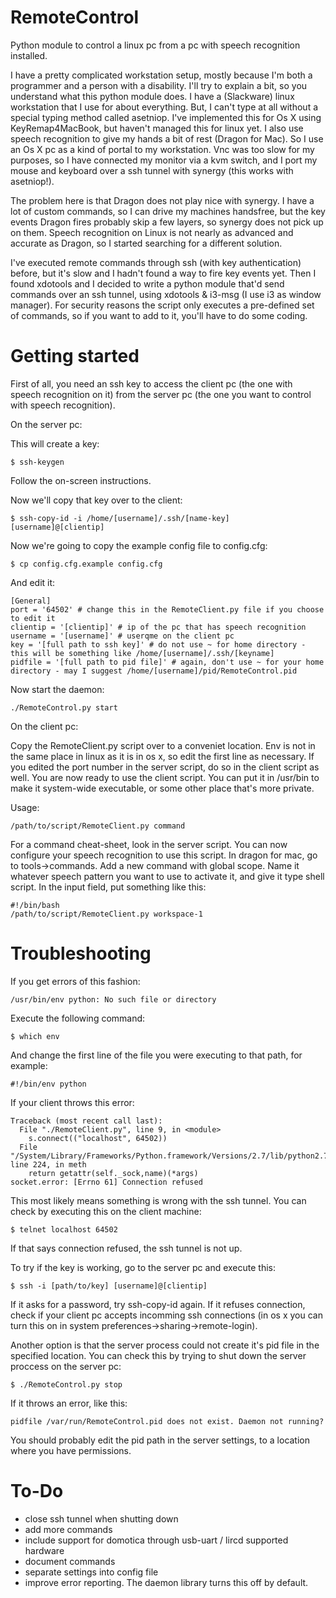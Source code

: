 RemoteControl
=============

Python module to control a linux pc from a pc with speech recognition installed.

I have a pretty complicated workstation setup, mostly because I'm both a programmer and a person with a disability. I'll try to explain a bit, so you understand what this python module does. I have a (Slackware) linux workstation that I use for about everything. But, I can't type at all without a special typing method called asetniop. I've implemented this for Os X using KeyRemap4MacBook, but haven't managed this for linux yet. I also use speech recognition to give my hands a bit of rest (Dragon for Mac). So I use an Os X pc as a kind of portal to my workstation. Vnc was too slow for my purposes, so I have connected my monitor via a kvm switch, and I port my mouse and keyboard over a ssh tunnel with synergy (this works with asetniop!).

The problem here is that Dragon does not play nice with synergy. I have a lot of custom commands, so I can drive my machines handsfree, but the key events Dragon fires probably skip a few layers, so synergy does not pick up on them. Speech recognition on Linux is not nearly as advanced and accurate as Dragon, so I started searching for a different solution.

I've executed remote commands through ssh (with key authentication) before, but it's slow and I hadn't found a way to fire key events yet. Then I found xdotools and I decided to write a python module that'd send commands over an ssh tunnel, using xdotools & i3-msg (I use i3 as window manager). For security reasons the script only executes a pre-defined set of commands, so if you want to add to it, you'll have to do some coding.

Getting started
============
First of all, you need an ssh key to access the client pc (the one with speech recognition on it) from the server pc (the one you want to control with speech recognition). 

On the server pc:

This will create a key:

    $ ssh-keygen

Follow the on-screen instructions.

Now we'll copy that key over to the client:

    $ ssh-copy-id -i /home/[username]/.ssh/[name-key] [username]@[clientip]

Now we're going to copy the example config file to config.cfg:
    
    $ cp config.cfg.example config.cfg

And edit it:

    [General]
    port = '64502' # change this in the RemoteClient.py file if you choose to edit it
    clientip = '[clientip]' # ip of the pc that has speech recognition
    username = '[username]' # userqme on the client pc
    key = '[full path to ssh key]' # do not use ~ for home directory - this will be something like /home/[username]/.ssh/[keyname]
    pidfile = '[full path to pid file]' # again, don't use ~ for your home directory - may I suggest /home/[username]/pid/RemoteControl.pid


Now start the daemon:
    
    ./RemoteControl.py start

On the client pc:

Copy the RemoteClient.py script over to a conveniet location. Env is not in the same place in linux as it is in os x, so edit the first line as necessary. If you edited the port number in the server script, do so in the client script as well. You are now ready to use the client script. You can put it in /usr/bin to make it system-wide executable, or some other place that's more private. 

Usage:

    /path/to/script/RemoteClient.py command

For a command cheat-sheet, look in the server script. You can now configure your speech recognition to use this script. In dragon for mac, go to tools->commands. Add a new command with global scope. Name it whatever speech pattern you want to use to activate it, and give it type shell script. In the input field, put something like this:

    #!/bin/bash
    /path/to/script/RemoteClient.py workspace-1

Troubleshooting
============

If you get errors of this fashion:

    /usr/bin/env python: No such file or directory

Execute the following command:

    $ which env

And change the first line of the file you were executing to that path, for example:

    #!/bin/env python

If your client throws this error:
    
    Traceback (most recent call last):
      File "./RemoteClient.py", line 9, in <module>
        s.connect(("localhost", 64502))
      File "/System/Library/Frameworks/Python.framework/Versions/2.7/lib/python2.7/socket.py", line 224, in meth
        return getattr(self._sock,name)(*args)
    socket.error: [Errno 61] Connection refused

This most likely means something is wrong with the ssh tunnel. You can check by executing this on the client machine:

    $ telnet localhost 64502

If that says connection refused, the ssh tunnel is not up.

To try if the key is working, go to the server pc and execute this:

    $ ssh -i [path/to/key] [username]@[clientip]

If it asks for a password, try ssh-copy-id again. If it refuses connection, check if your client pc accepts incomming ssh connections (in os x you can turn this on in system preferences->sharing->remote-login).

Another option is that the server process could not create it's pid file in the specified location. You can check this by trying to shut down the server proccess on the server pc:

    $ ./RemoteControl.py stop

If it throws an error, like this:

    pidfile /var/run/RemoteControl.pid does not exist. Daemon not running?

You should probably edit the pid path in the server settings, to a location where you have permissions.

To-Do
============
* close ssh tunnel when shutting down
* add more commands
* include support for domotica through usb-uart / lircd supported hardware
* document commands
* separate settings into config file
* improve error reporting. The daemon library turns this off by default.

